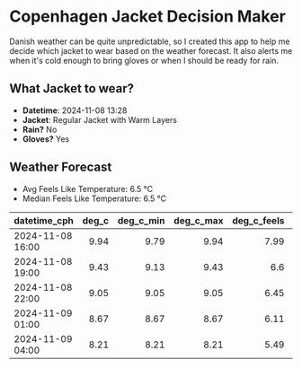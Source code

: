 
# Copenhagen Jacket Decision Maker

Danish weather can be quite unpredictable, so I created this app to help me decide which jacket to wear based on the weather forecast. 
It also alerts me when it's cold enough to bring gloves or when I should be ready for rain.

## What Jacket to wear?

- **Datetime**: 2024-11-08 13:28
- **Jacket**: Regular Jacket with Warm Layers
- **Rain?** No
- **Gloves?** Yes

## Weather Forecast
- Avg Feels Like Temperature: 6.5 °C
- Median Feels Like Temperature: 6.5 °C

| datetime_cph     |   deg_c |   deg_c_min |   deg_c_max |   deg_c_feels | weather   | wind   | rain   |
|:-----------------|--------:|------------:|------------:|--------------:|:----------|:-------|:-------|
| 2024-11-08 16:00 |    9.94 |        9.79 |        9.94 |          7.99 | Clouds    | Low    | None   |
| 2024-11-08 19:00 |    9.43 |        9.13 |        9.43 |          6.6  | Clouds    | Medium | None   |
| 2024-11-08 22:00 |    9.05 |        9.05 |        9.05 |          6.45 | Clouds    | Low    | None   |
| 2024-11-09 01:00 |    8.67 |        8.67 |        8.67 |          6.11 | Clouds    | Low    | None   |
| 2024-11-09 04:00 |    8.21 |        8.21 |        8.21 |          5.49 | Clouds    | Low    | None   |
        